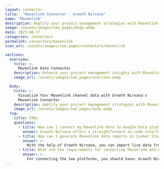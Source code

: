 ```yaml
---
layout: connector
title:  "Mavenlink Connector - Growth Nirvana"
name: "Mavenlink"
description: Amplify your project management strategies with Mavenlink insights integrated into Looker Studio.
image: /assets/images/seo_pages/body.webp
date: 2023-08-17
categories: connectors
permalink: connectors/mavenlink
icon_url: /assets/images/seo_pages/connectors/mavenlink

sections:
  overview:
    title: >-
      Mavenlink Data Connector
    description: Enhance your project management insights with Mavenlink integration. Seamlessly merge project data from Mavenlink with Looker Studio's analytical capabilities, unlocking insights that shape project strategies, resource allocation, and operational excellence.
    image_url: /assets/images/seo_pages/overview.webp

  body:
    title: >-
      Visualize Your Mavenlink channel data with Growth Nirvana's
      Mavenlink Connector
    description: Amplify your project management strategies with Mavenlink insights integrated into Looker Studio.
    image_url: /assets/images/seo_pages/body.webp
  faq:
    title: FAQs
    questions:
      - title: How can I connect my Mavenlink data to Google Data Studio/Looker Studio?
        answer: Growth Nirvana offers a straightforward no-code interface to connect to Mavenlink data sources.
      - title: How can I generate Mavenlink data reports in Looker Studio?
        answer: >-
          With the help of Growth Nirvana, you can import live data from Mavenlink into Looker Studio. These data can be viewed in charts, tables, and dashboards to generate branded reports that can be shared instantly.
      - title: What are the requirements for connecting Mavenlink and Looker Studio?
        answer: >-
          For connecting the two platforms, you should have: Growth Nirvana Account and Mavenlink Ads Account
---
```

